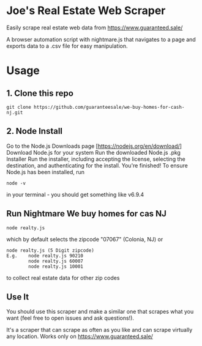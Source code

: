 # Joe's Real Estate Web Scraper

Easily scrape real estate web data from https://www.guaranteed.sale/

A browser automation script with nightmare.js that navigates to a page and exports data to a .csv file for easy manipulation. 


# Usage

## 1. Clone this repo
 
```
git clone https://github.com/guaranteesale/we-buy-homes-for-cash-nj.git
```

## 2. Node Install
Go to the Node.js Downloads page [https://nodejs.org/en/download/]
Download Node.js for your system
Run the downloaded Node.js .pkg Installer
Run the installer, including accepting the license, selecting the destination, and authenticating for the install.
You're finished! To ensure Node.js has been installed, run 
```
node -v
```
 in your terminal - you should get something like v6.9.4


## Run Nightmare We buy homes for cas NJ

```
node realty.js
```
which by default selects the zipcode "07067" (Colonia, NJ) or
```
node realty.js (5 Digit zipcode)
E.g.    node realty.js 90210
        node realty.js 60007
        node realty.js 10001
```
to collect real estate data for other zip codes


## Use It

You should use this scraper and make a similar one that scrapes what you want (feel free to open issues and ask questions!).

It's a scraper that can scrape as often as you like and can scrape virtually any location. Works only on https://www.guaranteed.sale/
